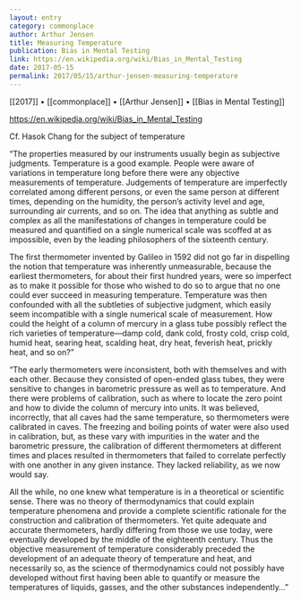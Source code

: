 ```yaml
---
layout: entry
category: commonplace
author: Arthur Jensen
title: Measuring Temperature
publication: Bias in Mental Testing
link: https://en.wikipedia.org/wiki/Bias_in_Mental_Testing
date: 2017-05-15
permalink: 2017/05/15/arthur-jensen-measuring-temperature
---
```


[[2017]] • [[commonplace]] • [[Arthur Jensen]] • [[Bias in Mental Testing]] 

https://en.wikipedia.org/wiki/Bias_in_Mental_Testing

Cf. Hasok Chang for the subject of temperature

“The properties measured by our instruments usually begin as subjective judgments. Temperature is a good example. People were aware of variations in temperature long before there were any objective measurements of temperature. Judgements of temperature are imperfectly correlated among different persons, or even the same person at different times, depending on the humidity, the person’s activity level and age, surrounding air currents, and so on. The idea that anything as subtle and complex as all the manifestations of changes in temperature could be measured and quantified on a single numerical scale was scoffed at as impossible, even by the leading philosophers of the sixteenth century.

The first thermometer invented by Galileo in 1592 did not go far in dispelling the notion that temperature was inherently unmeasurable, because the earliest thermometers, for about their first hundred years, were so imperfect as to make it possible for those who wished to do so to argue that no one could ever succeed in measuring temperature. Temperature was then confounded with all the subtleties of subjective judgment, which easily seem incompatible with a single numerical scale of measurement. How could the height of a column of mercury in a glass tube possibly reflect the rich varieties of temperature—damp cold, dank cold, frosty cold, crisp cold, humid heat, searing heat, scalding heat, dry heat, feverish heat, prickly heat, and so on?”


“The early thermometers were inconsistent, both with themselves and with each other. Because they consisted of open-ended glass tubes, they were sensitive to changes in barometric pressure as well as to temperature. And there were problems of calibration, such as where to locate the zero point and how to divide the column of mercury into units. It was believed, incorrectly, that all caves had the same temperature, so thermometers were calibrated in caves. The freezing and boiling points of water were also used in calibration, but, as these vary with impurities in the water and the barometric pressure, the calibration of different thermometers at different times and places resulted in thermometers that failed to correlate perfectly with one another in any given instance. They lacked reliability, as we now would say.

All the while, no one knew what temperature is in a theoretical or scientific sense. There was no theory of thermodynamics that could explain temperature phenomena and provide a complete scientific rationale for the construction and calibration of thermometers. Yet quite adequate and accurate thermometers, hardly differing from those we use today, were eventually developed by the middle of the eighteenth century. Thus the objective measurement of temperature considerably preceded the development of an adequate theory of temperature and heat, and necessarily so, as the science of thermodynamics could not possibly have developed without first having been able to quantify or measure the temperatures of liquids, gasses, and the other substances independently…”